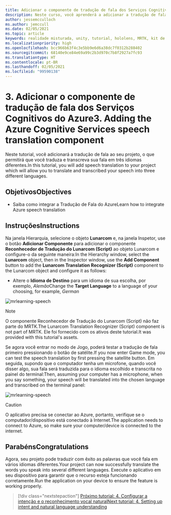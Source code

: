 ```yaml
---
title: Adicionar o componente de tradução de fala dos Serviços Cognitivos do Azure
description: Neste curso, você aprenderá a adicionar a tradução de fala dos Serviços Cognitivos do Azure em aplicativos de realidade misturada.
author: jessemcculloch
ms.author: jemccull
ms.date: 02/05/2021
ms.topic: article
keywords: realidade misturada, unity, tutorial, hololens, MRTK, kit de ferramentas de realidade misturada, UWP, âncoras espaciais do Azure, reconhecimento de fala, Windows 10, tradução de fala
ms.localizationpriority: high
ms.openlocfilehash: bcc966b63f4c3e5bb9e6d6a38dc7f0312b288402
ms.sourcegitcommit: 68140e9ce84e69a99c2b3d970c7b8f2927a7fc93
ms.translationtype: HT
ms.contentlocale: pt-BR
ms.lasthandoff: 02/05/2021
ms.locfileid: "99590138"
---
```

# <a name="3-adding-the-azure-cognitive-services-speech-translation-component"></a><span data-ttu-id="a0fb9-104">3. Adicionar o componente de tradução de fala dos Serviços Cognitivos do Azure</span><span class="sxs-lookup"><span data-stu-id="a0fb9-104">3. Adding the Azure Cognitive Services speech translation component</span></span>

<span data-ttu-id="a0fb9-105">Neste tutorial, você adicionará a tradução de fala ao seu projeto, o que permitirá que você traduza e transcreva sua fala em três idiomas diferentes.</span><span class="sxs-lookup"><span data-stu-id="a0fb9-105">In this tutorial, you will add speech translation to your project which will allow you to translate and transcribed your speech into three different languages.</span></span>

## <a name="objectives"></a><span data-ttu-id="a0fb9-106">Objetivos</span><span class="sxs-lookup"><span data-stu-id="a0fb9-106">Objectives</span></span>

* <span data-ttu-id="a0fb9-107">Saiba como integrar a Tradução de Fala do Azure</span><span class="sxs-lookup"><span data-stu-id="a0fb9-107">Learn how to integrate Azure speech translation</span></span>

## <a name="instructions"></a><span data-ttu-id="a0fb9-108">Instruções</span><span class="sxs-lookup"><span data-stu-id="a0fb9-108">Instructions</span></span>

<span data-ttu-id="a0fb9-109">Na janela Hierarquia, selecione o objeto **Lunarcom** e, na janela Inspetor, use o botão **Adicionar Componente** para adicionar o componente **Reconhecedor de Tradução do Lunarcom (Script)** ao objeto Lunarcom e configure-o da seguinte maneira:</span><span class="sxs-lookup"><span data-stu-id="a0fb9-109">In the Hierarchy window, select the **Lunarcom** object, then in the Inspector window, use the **Add Component** button to add the **Lunarcom Translation Recognizer (Script)** component to the Lunarcom object and configure it as follows:</span></span>

* <span data-ttu-id="a0fb9-110">Altere o **Idioma de Destino** para um idioma de sua escolha, por exemplo, _Alemão_</span><span class="sxs-lookup"><span data-stu-id="a0fb9-110">Change the **Target Language** to a language of your choosing, for example, _German_</span></span>

![mrlearning-speech](images/mrlearning-speech/tutorial3-section1-step1-1.png)

> [!NOTE]
> <span data-ttu-id="a0fb9-112">O componente Reconhecedor de Tradução do Lunarcom (Script) não faz parte do MRTK.</span><span class="sxs-lookup"><span data-stu-id="a0fb9-112">The Lunarcom Translation Recognizer (Script) component is not part of MRTK.</span></span> <span data-ttu-id="a0fb9-113">Ele foi fornecido com os ativos deste tutorial.</span><span class="sxs-lookup"><span data-stu-id="a0fb9-113">It was provided with this tutorial's assets.</span></span>

<span data-ttu-id="a0fb9-114">Se agora você entrar no modo de Jogo, poderá testar a tradução de fala primeiro pressionando o botão de satélite.</span><span class="sxs-lookup"><span data-stu-id="a0fb9-114">If you now enter Game mode, you can test the speech translation by first pressing the satellite button.</span></span> <span data-ttu-id="a0fb9-115">Em seguida, supondo que o computador tenha um microfone, quando você disser algo, sua fala será traduzida para o idioma escolhido e transcrita no painel do terminal:</span><span class="sxs-lookup"><span data-stu-id="a0fb9-115">Then, assuming your computer has a microphone, when you say something, your speech will be translated into the chosen language and transcribed on the terminal panel:</span></span>

![mrlearning-speech](images/mrlearning-speech/tutorial3-section1-step1-2.png)

> [!CAUTION]
> <span data-ttu-id="a0fb9-117">O aplicativo precisa se conectar ao Azure, portanto, verifique se o computador/dispositivo está conectado à Internet.</span><span class="sxs-lookup"><span data-stu-id="a0fb9-117">The application needs to connect to Azure, so make sure your computer/device is connected to the internet.</span></span>

## <a name="congratulations"></a><span data-ttu-id="a0fb9-118">Parabéns</span><span class="sxs-lookup"><span data-stu-id="a0fb9-118">Congratulations</span></span>

<span data-ttu-id="a0fb9-119">Agora, seu projeto pode traduzir com êxito as palavras que você fala em vários idiomas diferentes.</span><span class="sxs-lookup"><span data-stu-id="a0fb9-119">Your project can now successfully translate the words you speak into several different languages.</span></span> <span data-ttu-id="a0fb9-120">Execute o aplicativo em seu dispositivo para garantir que o recurso esteja funcionando corretamente.</span><span class="sxs-lookup"><span data-stu-id="a0fb9-120">Run the application on your device to ensure the feature is working properly.</span></span>

> [!div class="nextstepaction"]
> [<span data-ttu-id="a0fb9-121">Próximo tutorial: 4. Configurar a intenção e o reconhecimento vocal natural</span><span class="sxs-lookup"><span data-stu-id="a0fb9-121">Next tutorial: 4. Setting up intent and natural language understanding</span></span>](mrlearning-speechSDK-ch4.md)
